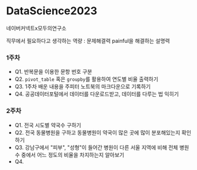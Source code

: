 # DataScience2023

네이버커넥트x모두의연구소

직무에서 필요하다고 생각하는 역량 : 문제해결력 painful을 해결하는 설명력

### 1주차
* Q1. 반복문을 이용한 문항 번호 구분 
* Q2. `pivot_table` 혹은 `groupby`를 활용하여 연도별 비율 출력하기
* Q3. 1주차 배운 내용을 주피터 노트북의 마크다운으로 기록하기
* Q4. 공공데이터포털에서 데이터를 다운로드받고, 데이터를 다루는 법 익히기

### 2주차
* Q1. 전국 시도별 약국수 구하기
* Q2. 전국 동물병원을 구하고 동물병원이 약국이 많은 곳에 많이 분포해있는지 확인하기
* Q3. 강남구에서 "피부", "성형"이 들어간 병원이 다른 서울 지역에 비해 전체 병원 수 중에서 어느 정도의 비율을 차지하는지 알아보기
* Q4.
